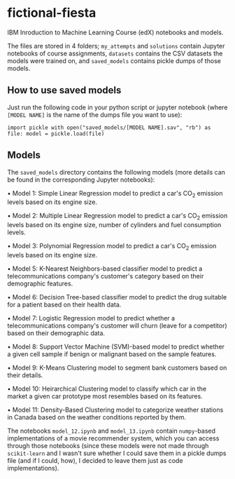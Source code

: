 # fictional-fiesta
IBM Inroduction to Machine Learning Course (edX) notebooks and models.

The files are stored in 4 folders; `my_attempts` and `solutions` contain Jupyter notebooks of course assignments, `datasets` contains the CSV datasets the models were trained on, and `saved_models` contains pickle dumps of those models.

## How to use saved models

Just run the following code in your python script or jupyter notebook (where `[MODEL NAME]` is the name of the dumps file you want to use):

`
import pickle
with open("saved_models/[MODEL NAME].sav", "rb") as file:
  model = pickle.load(file)
`

## Models

The `saved_models` directory contains the following models (more details can be found in the corresponding Jupyter notebooks):

&bull; Model 1: Simple Linear Regression model to predict a car's CO<sub>2</sub> emission levels based on its engine size.

&bull; Model 2: Multiple Linear Regression model to predict a car's CO<sub>2</sub> emission levels based on its engine size, number of cylinders and fuel consumption levels.

&bull; Model 3: Polynomial Regression model to predict a car's CO<sub>2</sub> emission levels based on its engine size.

&bull; Model 5: K-Nearest Neighbors-based classifier model to predict a telecommunications company's customer's category based on their demographic features.

&bull; Model 6: Decision Tree-based classifier model to predict the drug suitable for a patient based on their health data.

&bull; Model 7: Logistic Regression model to predict whether a telecommunications company's customer will churn (leave for a competitor) based on their demographic data.

&bull; Model 8: Support Vector Machine (SVM)-based model to predict whether a given cell sample if benign or malignant based on the sample features.

&bull; Model 9: K-Means Clustering model to segment bank customers based on their details.

&bull; Model 10: Heirarchical Clustering model to classify which car in the market a given car prototype most resembles based on its features.

&bull; Model 11: Density-Based Clustering model to categorize weather stations in Canada based on the weather conditions reported by them.

The notebooks `model_12.ipynb` and `model_13.ipynb` contain `numpy`-based implementations of a movie recommender system, which you can access through those notebooks (since these models were not made through `scikit-learn` and I wasn't sure whether I could save them in a pickle dumps file (and if I could, how), I decided to leave them just as code implementations).
